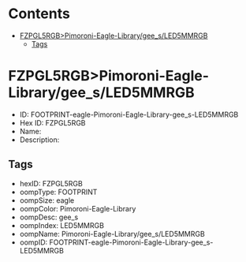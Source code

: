 



Contents
========

* [FZPGL5RGB>Pimoroni-Eagle-Library/gee_s/LED5MMRGB](#fzpgl5rgbpimoroni-eagle-librarygee_sled5mmrgb)
	* [Tags](#tags)

# FZPGL5RGB>Pimoroni-Eagle-Library/gee_s/LED5MMRGB

- ID: FOOTPRINT-eagle-Pimoroni-Eagle-Library-gee_s-LED5MMRGB
- Hex ID: FZPGL5RGB
- Name: 
- Description: 

## Tags

- hexID: FZPGL5RGB
- oompType: FOOTPRINT
- oompSize: eagle
- oompColor: Pimoroni-Eagle-Library
- oompDesc: gee_s
- oompIndex: LED5MMRGB
- oompName: Pimoroni-Eagle-Library/gee_s/LED5MMRGB
- oompID: FOOTPRINT-eagle-Pimoroni-Eagle-Library-gee_s-LED5MMRGB
